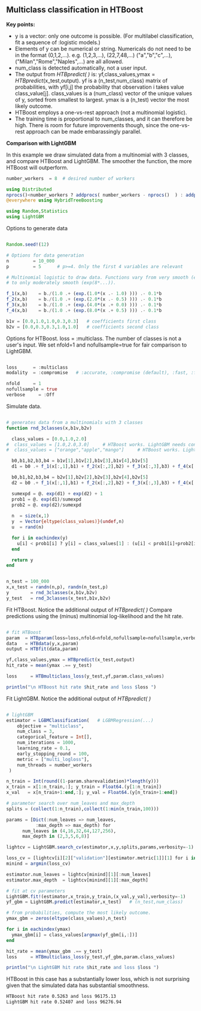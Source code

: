 
## Multiclass classification in HTBoost 

**Key points:**

- y is a vector: only one outcome is possible. (For multilabel classification, fit a sequence of :logistic models.)
- Elements of y can be numerical or string. Numericals do not need to be in the format (0,1,2,...). e.g. (1,2,3,...), (22,7,48,...)
    ("a","b","c",...), ("Milan","Rome","Naples",...) are all allowed.
- num_class is detected automatically, not a user input.  
- The output from *HTBpredict( )* is: 
  yf,class_values,ymax = *HTBpredict*(x_test,output). yf is a (n_test,num_class) matrix of probabilities, with yf[i,j] the probability
  that observation i takes value class_value[j]. class_values is a (num_class) vector of the unique values of y, sorted from smallest to largest.
  ymax is a (n_test) vector the most likely outcome.
- HTBoost employs a one-vs-rest approach (not a multinomial logistic).   
- The training time is proportional to num_classes, and it can therefore be high. There is room for future improvements though,
  since the one-vs-rest approach can be made embarassingly parallel.  

**Comparison with LightGBM**

In this example we draw simulated data from a multinomial with 3 classes, and compare HTBoost and LightGBM. The smoother the function, the more HTBoost will outperform. 


```julia 
number_workers  = 8  # desired number of workers

using Distributed
nprocs()<number_workers ? addprocs( number_workers - nprocs()  ) : addprocs(0)
@everywhere using HybridTreeBoosting

using Random,Statistics
using LightGBM

```

Options to generate data 

```julia 

Random.seed!(12)

# Options for data generation 
n         = 10_000
p         = 5      # p>=4. Only the first 4 variables are relevant

# Multinomial logistic to draw data. Functions vary from very smooth (exp(1*...))
# to only moderately smooth (exp(8*...)). 

f_1(x,b)    = b./(1.0 .+ (exp.(1.0*(x .- 1.0) ))) .- 0.1*b 
f_2(x,b)    = b./(1.0 .+ (exp.(2.0*(x .- 0.5) ))) .- 0.1*b 
f_3(x,b)    = b./(1.0 .+ (exp.(4.0*(x .+ 0.0) ))) .- 0.1*b
f_4(x,b)    = b./(1.0 .+ (exp.(8.0*(x .+ 0.5) ))) .- 0.1*b

b1v = [0.0,1.0,1.0,0.3,0.3]   # coefficients first class
b2v = [0.0,0.3,0.3,1.0,1.0]   # coefficients second class 

``` 
Options for HTBoost.
loss = :multiclass.
The number of classes is not a user's input. 
We set nfold=1 and nofullsample=true for fair comparison to LightGBM. 

```julia

loss      = :multiclass 
modality  = :compromise   # :accurate, :compromise (default), :fast, :fastest

nfold     = 1             
nofullsample = true 
verbose     = :Off 

```

Simulate data.

```julia 

# generates data from a multinomials with 3 classes 
function rnd_3classes(x,b1v,b2v)

  class_values = [0.0,1.0,2.0]
#  class_values = [1.0,2.0,3.0]     # HTBoost works. LightGBM needs converting to 0,1,2 ...
#  class_values = ["orange","apple","mango"]     # HTBoost works. LightGBM needs converting to 0,1,2 ...

  b0,b1,b2,b3,b4 = b1v[1],b1v[2],b1v[3],b1v[4],b1v[5]
  d1 = b0 .+ f_1(x[:,1],b1) + f_2(x[:,2],b2) + f_3(x[:,3],b3) + f_4(x[:,4],b4)

  b0,b1,b2,b3,b4 = b2v[1],b2v[2],b2v[3],b2v[4],b2v[5]
  d2 = b0 .+ f_1(x[:,1],b1) + f_2(x[:,2],b2) + f_3(x[:,3],b3) + f_4(x[:,4],b4)

  sumexpd = @. exp(d1) + exp(d2) + 1
  prob1 = @. exp(d1)/sumexpd 
  prob2 = @. exp(d2)/sumexpd 
  
  n  = size(x,1)
  y  = Vector{eltype(class_values)}(undef,n)
  u  = rand(n)

  for i in eachindex(y)
    u[i] < prob1[i] ? y[i] = class_values[1] : (u[i] < prob1[i]+prob2[i] ? y[i] = class_values[2] : y[i] = class_values[3]) 
  end   

  return y 
end 


n_test = 100_000
x,x_test = randn(n,p), randn(n_test,p)
y        = rnd_3classes(x,b1v,b2v)
y_test   = rnd_3classes(x_test,b1v,b2v)

```
Fit HTBoost.
Notice the additional output of *HTBpredict( )*
Compare predictions using the (minus) multinomial log-likelihood and the hit rate.

```julia

# fit HTBoost
param  = HTBparam(loss=loss,nfold=nfold,nofullsample=nofullsample,verbose=verbose,modality=modality)
data   = HTBdata(y,x,param)
output = HTBfit(data,param)

yf,class_values,ymax = HTBpredict(x_test,output) 
hit_rate = mean(ymax .== y_test)

loss     = HTBmulticlass_loss(y_test,yf,param.class_values)

println("\n HTBoost hit rate $hit_rate and loss $loss ")

```
Fit LightGBM.
Notice the additional output of *HTBpredict( )*

```julia

# lightGBM 
estimator = LGBMClassification(   # LGBMRegression(...)
    objective = "multiclass",
    num_class = 3,
    categorical_feature = Int[],
    num_iterations = 1000,
    learning_rate = 0.1,
    early_stopping_round = 100,
    metric = ["multi_logloss"],
    num_threads = number_workers
 )

n_train = Int(round((1-param.sharevalidation)*length(y)))
x_train = x[1:n_train,:]; y_train = Float64.(y[1:n_train])
x_val   = x[n_train+1:end,:]; y_val = Float64.(y[n_train+1:end])

# parameter search over num_leaves and max_depth
splits = (collect(1:n_train),collect(1:min(n_train,100)))  

params = [Dict(:num_leaves => num_leaves,
           :max_depth => max_depth) for
      num_leaves in (4,16,32,64,127,256),
      max_depth in (2,3,5,6,8)]

lightcv = LightGBM.search_cv(estimator,x,y,splits,params,verbosity=-1)

loss_cv = [lightcv[i][2]["validation"][estimator.metric[1]][1] for i in eachindex(lightcv)]
minind = argmin(loss_cv)

estimator.num_leaves = lightcv[minind][1][:num_leaves]
estimator.max_depth  = lightcv[minind][1][:max_depth]

# fit at cv parameters
LightGBM.fit!(estimator,x_train,y_train,(x_val,y_val),verbosity=-1)
yf_gbm = LightGBM.predict(estimator,x_test)   # (n_test,num_class) 

# from probabilities, compute the most likely outcome. 
ymax_gbm = zeros(eltype(class_values),n_test)

for i in eachindex(ymax)
  ymax_gbm[i] = class_values[argmax(yf_gbm[i,:])]
end     

hit_rate = mean(ymax_gbm .== y_test)
loss     = HTBmulticlass_loss(y_test,yf_gbm,param.class_values)

println("\n LightGBM hit rate $hit_rate and loss $loss ")

```
HTBoost in this case has a substantially lower loss, which is not surprising given that the simulated data has substantial smoothness. 
```markdown 
HTBoost hit rate 0.5263 and loss 96175.13
LightGBM hit rate 0.52407 and loss 96276.94
```